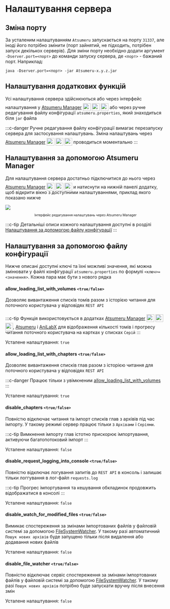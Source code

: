 # Налаштування сервера

## Зміна порту

За усталеним налаштуванням  `Atsumeru` запускається на порту `31337`, але іноді його потрібно змінити (порт зайнятий, не підходить, потрібен запуск декількох серверів). Для зміни порту необхідно додати аргумент `-Dserver.port=<порт>` до команди запуску сервера, де `<порт>` - бажаний порт. Наприклад:
```
java -Dserver.port=<порт> -jar Atsumeru-x.y.z.jar
```

## Налаштування додаткових функцій

Усі налаштування сервера здійснюються або через інтерфейс налаштування у [Atsumeru Manager](https://github.com/AtsumeruDev/AtsumeruManager) <img style="position: relative; top: 6px;" width="24" height="24" src="/assets/media/icons/windows.png"> <img style="position: relative; top: 6px;" width="24" height="24" src="/assets/media/icons/penguin.png"> <img style="position: relative; top: 6px;" width="24" height="24" src="/assets/media/icons/apple.png"> або через ручне редагування файлу конфігурації `atsumeru.properties`, який знаходиться біля `jar` файла

:::c-danger
Ручне редагування файлу конфігурації вимагає перезапуску сервера для застосування налаштувань. Зміна налаштувань через [Atsumeru Manager](https://github.com/AtsumeruDev/AtsumeruManager) <img style="position: relative; top: 6px;" width="24" height="24" src="/assets/media/icons/windows.png"> <img style="position: relative; top: 6px;" width="24" height="24" src="/assets/media/icons/penguin.png"> <img style="position: relative; top: 6px;" width="24" height="24" src="/assets/media/icons/apple.png"> проводиться моментально
:::

## Налаштування за допомогою Atsumeru Manager

Для налаштування сервера достатньо підключитися до нього через [Atsumeru Manager](https://github.com/AtsumeruDev/AtsumeruManager) <img style="position: relative; top: 6px;" width="24" height="24" src="/assets/media/icons/windows.png"> <img style="position: relative; top: 6px;" width="24" height="24" src="/assets/media/icons/penguin.png"> <img style="position: relative; top: 6px;" width="24" height="24" src="/assets/media/icons/apple.png"> и натиснути <MaterialIcon icon="settings"/> на нижній панелі додатку, щоб відкрити вікно з доступними налаштуваннями, приклад якого показано нижче

<img style="display: block; margin: 0 auto" src="/assets/media/ru/installation/server-settings.png">
<p style="text-align: center; font-size:75%">Інтерфейс редагування налаштувань через  Atsumeru Manager</p>

:::c-tip
Детальніші описи кожного налаштування доступні в розділі [Налаштування за допомогою файлу конфігурації](./server-settings.md#налаштування-за-допомогою-фаилу-конфігураціі)
:::

## Налаштування за допомогою файлу конфігурації

Нижче описані доступні ключі та їхні можливі значення, які можна змінювати у файлі конфігурації `atsumeru.properties` по формулі `<ключ>=<значення>`. Кожна пара має бути з нового рядка

#### allow_loading_list_with_volumes `<true/false>`

Дозволяє вивантаження списків томів разом з історією читання для поточного користувача у відповідях `REST API`

:::c-tip
Функція використовується в додатках [Atsumeru Manager](https://github.com/AtsumeruDev/AtsumeruManager) <img style="position: relative; top: 6px;" width="24" height="24" src="/assets/media/icons/windows.png"> <img style="position: relative; top: 6px;" width="24" height="24" src="/assets/media/icons/penguin.png"> <img style="position: relative; top: 6px;" width="24" height="24" src="/assets/media/icons/apple.png">, [Atsumeru](https://github.com/AtsumeruDev/AtsumeruAndroid) <MaterialIcon icon="android"/> і [AniLabX](https://github.com/CrazyXacker/anilabx) <MaterialIcon icon="android"/> для відображення кількості томів і прогресу читання поточного користувача на картках у списках `Серій`
:::

Усталене налаштування: `true`

#### allow_loading_list_with_chapters `<true/false>`

Дозволяє вивантаження списків глав разом з історією читання для поточного користувача у відповідях `REST API`

:::c-danger
Працює тільки з увімкненим [allow_loading_list_with_volumes](./server-settings.md#allow-loading-list-with-volumes-true-false)
:::

Усталене налаштування: `true`

#### disable_chapters `<true/false>`

Повністю відключає читання та імпорт списків глав з архівів під час імпорту. У такому режимі сервер працює тільки з `Архівами` і `Серіями`.

:::c-tip
Вимкнення імпорту глав істотно прискорює імпортування, активуючи багатопотоковий імпорт
:::

Усталене налаштування: `false`

#### disable_request_logging_into_console `<true/false>`

Повністю відключає логування запитів до `REST API` в консоль і залишає тільки логгування в лог-файл `requests.log`

:::c-tip
Прогрес імпортування та кешування обкладинок продовжить відображатися в консолі
:::

Усталене налаштування: `false`

#### disable_watch_for_modified_files `<true/false>`

Вимикає спостереження за змінами імпортованих файлів у файловій системі за допомогою [FileSystemWatcher](https://docs.spring.io/spring-boot/docs/current/api/org/springframework/boot/devtools/filewatch/FileSystemWatcher.html). У такому разі автоматичний `Пошук нових архівів` буде запущено тільки після видалення або додавання нових файлів

Усталене налаштування: `false`

#### disable_file_watcher `<true/false>`

Повністю відключає сервіс спостереження за змінами імпортованих файлів у файловій системі за допомогою [FileSystemWatcher](https://docs.spring.io/spring-boot/docs/current/api/org/springframework/boot/devtools/filewatch/FileSystemWatcher.html). У такому разі `Пошук нових архівів` потрібно буде запускати вручну після внесення змін 

Усталене налаштування: `false`
